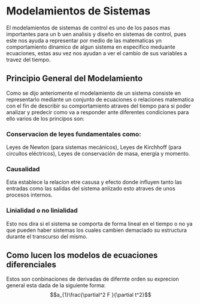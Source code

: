 # Modelamientos de Sistemas 
El modelamientos de sistemas de control es uno de los pasos mas importantes para un b uen analisis y diseño en sistemas de control, pues este nos ayuda a representar por medio de las matematicas yn comportamiento dinamico de algun sistema en especifico meduante ecuaciones, estas asu vez nos ayudan a ver el cambio de sus variables a travez del tiempo.
## Principio General del Modelamiento
Como se dijo anteriomente el modelamiento de un sistema consiste en representarlo mediante un conjunto de ecuaciones o relaciones matematica con el fin de describir su comportamiento atraves del tiempo para si poder analizar y predecir como va a responder ante diferentes condiciones para ello varios de los principos son:
### Conservacion de leyes fundamentales como:
Leyes de Newton (para sistemas mecánicos),
Leyes de Kirchhoff (para circuitos eléctricos),
Leyes de conservación de masa, energía y momento.
### Causalidad 
Esta establece la relacion etre casusa y efecto donde influyen tanto las entradas como las salidas del sistema anlizado esto atraves de unos procesos internos.
### Linialidad o no linialidad 
Esto  nos dira si el sistema se comporta de forma lineal en el tiempo o no ya que pueden haber sistemas los cuales cambien demaciado su estructura durante el transcurso del mismo.
## Como lucen los modelos de ecuaciones diferenciales
Estos son conbinaciones de derivadas de difernte orden su exprecion general esta dada de la siguiente forma:
$$a_{1}\frac{\partial^2 F }{\partial t^2}$$

